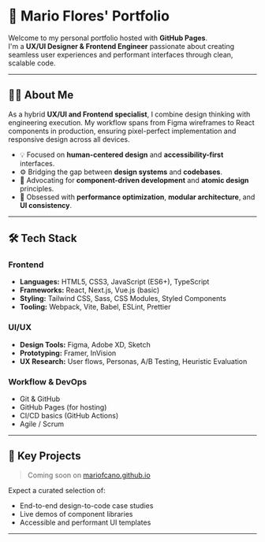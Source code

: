 # 🎨 Mario Flores' Portfolio

Welcome to my personal portfolio hosted with **GitHub Pages**.  
I'm a **UX/UI Designer & Frontend Engineer** passionate about creating seamless user experiences and performant interfaces through clean, scalable code.

---

## 👨‍💻 About Me

As a hybrid **UX/UI and Frontend specialist**, I combine design thinking with engineering execution. My workflow spans from Figma wireframes to React components in production, ensuring pixel-perfect implementation and responsive design across all devices.

- 💡 Focused on **human-centered design** and **accessibility-first** interfaces.
- ⚙️ Bridging the gap between **design systems** and **codebases**.
- 🚀 Advocating for **component-driven development** and **atomic design** principles.
- 🎯 Obsessed with **performance optimization**, **modular architecture**, and **UI consistency**.

---

## 🛠️ Tech Stack

### Frontend
- **Languages:** HTML5, CSS3, JavaScript (ES6+), TypeScript
- **Frameworks:** React, Next.js, Vue.js (basic)
- **Styling:** Tailwind CSS, Sass, CSS Modules, Styled Components
- **Tooling:** Webpack, Vite, Babel, ESLint, Prettier

### UI/UX
- **Design Tools:** Figma, Adobe XD, Sketch
- **Prototyping:** Framer, InVision
- **UX Research:** User flows, Personas, A/B Testing, Heuristic Evaluation

### Workflow & DevOps
- Git & GitHub
- GitHub Pages (for hosting)
- CI/CD basics (GitHub Actions)
- Agile / Scrum

---

## 🧩 Key Projects

> Coming soon on [mariofcano.github.io](https://mariofcano.github.io)

Expect a curated selection of:
- End-to-end design-to-code case studies
- Live demos of component libraries
- Accessible and performant UI templates

---


